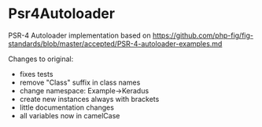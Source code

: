 Psr4Autoloader
==============

PSR-4 Autoloader implementation based on https://github.com/php-fig/fig-standards/blob/master/accepted/PSR-4-autoloader-examples.md

Changes to original:
- fixes tests
- remove "Class" suffix in class names
- change namespace: Example->Keradus
- create new instances always with brackets
- little documentation changes
- all variables now in camelCase
